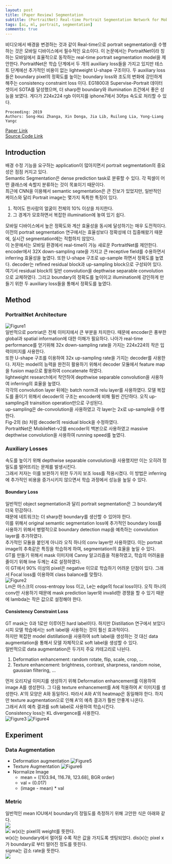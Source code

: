 ```yaml
---
layout: post  
title: (Paper Review) Segmentation  
subtitle: (PortraitNet) Real-time Portrait Segmentation Network for Mobile Device  
tags: [ai, ml, portrait, segmentation]  
comments: true
--- 
```


비디오에서 배경을 변경하는 것과 같이 Real-time으로 portrait segmentation을 수행하는 것은 모바일 디바이스에서 필수적인 요소이다.
이 논문에서는 PortraitNet이라 칭하는 모바일에서 효율적으로 동작하는 real-time portrait segmentation model을 제안한다.
PortraitNet은 학습 단계에서 두 개의 auxiliary loss들을 가지고 있지만 테스트 단계에선 추가적인 비용이 없는 lightweight U-shape 구조이다.
두 auxiliary loss들은 boundary pixel의 정확도를 높이는 boundary loss와 조도의 변화에 강인하게 해주는 consistency constraint loss 이다. 
EG1800과 Supervise-Portrait 데이터 셋이서 SOTA를 달성했으며, 더 sharp한 boundary와 illumination 조건에서 좋은 성능을 보였다.
게다가 224x224 rgb 이미지를 iphone7에서 30fps 속도로 처리할 수 있다.  

```
Proceeding: 2019
Authors: Song-Hai Zhanga, Xin Donga, Jia Lib, Ruilong Lia, Yong-Liang Yangc
```

[Paper Link](http://yongliangyang.net/docs/mobilePotrait_c&g19.pdf)  
[Source Code Link](https://github.com/dong-x16/PortraitNet)

## Introduction
배경 수정 기능을 요구하는 application이 많아지면서 portrait segmentation의 중요성은 점점 커지고 있다.  
Semantic Segmentation은 dense prediction task로 분류할 수 있다. 각 픽셀이 어떤 클래스에 속할지 분류하는 것이 목표이기 때문이다.  
최근에 CNN을 이용해서 semantic segmentation은 큰 진보가 있었지만, 일반적인 케이스와 달리 Portrait image는 몇가지 독특한 특징이 있다. 
1. 적어도 한사람의 얼굴이 전체의 10% 이상을 차지한다. 
2. 그 경계가 모호하면서 복잡한 illumination에 놓여 있기 쉽다.  

모바일 디바이스에서 높은 정확도와 계산 효율성을 동시에 달성하기는 매우 도전적이다. 이전의 portrait segmentation 연구에서는 효율성보다 정확성에 더 집중해왔기 때문에, 
실시간 segmentation에는 적합하지 않았다.   
이 논문에서는 모바일 환경에서 real-time이 가능 새로운 PortraitNet를 제안한다. 
encoder에서 32X down-sampling rate을 가지고 큰 receptive field를 수용하면서 inferring 효율성을 높였다. 
또한 U-shape 구조로 up-sample 하면서 정확도를 높였다. decoder는 refined residual block과 up-sampling block으로 구성되어 있다. 
여기서 residual block의 일반 convolution을 depthwise separable convolution으로 교체하였다.
그리고 boundary의 정확도를 높이이고 illumination에 강인하게 만들기 위한 두 auxiliary loss들을 통해서 정확도를 높였다.  

## Method
### PortraitNet Architecture
![Figure1](./../assets/resource/segmentation/paper2/1.png)  
일반적으로 portriat은 전체 이미지에서 큰 부분을 차지한다. 때문에 encoder은 풍부한 global과 spatial information에 대한 이해가 필요하다.
나아가 real-time performance를 얻기위해 32x down-sampling rate을 가지는 224x224의 작은 입력이미지를 사용한다.  
또한 U-shape 구조를 이용하여 32x up-sampling rate을 가지는 decoder를 사용한다. 
저자는 model의 능력을 완전히 활용하기 위해서 decoder 모듈에서 feature map을 fusion map으로 활용하여 concatenate 하였다.  
lightweight research에서 착안하여 depthwise separable convolution을 사용하여 inferring의 효율을 높였다.  
각각의 convolution layer 뒤에는 batch norm과 relu layer를 사용하였다. 
모델 복잡도를 줄이기 위해서 decoder의 구조는 encoder에 비해 훨씬 간단하다. 오직 up-sampling과 trainsition operation만으로 구성된다.  
up-sampling은 de-convolution을 사용하였고 각 layer는 2x로 up-sample을 수행한다.  
Fig-2의 (b) 처럼 decoder의 residual block을 수정하였다.  
PortraitNet은 MobileNet-v2를 encoder의 백본으로 사용하였고 massive depthwise convolution을 사용하여 running speed를 높였다.  

### Auxiliary Losses
속도를 높이기 위해 depthwise separable convolution을 사용했지만 이는 오히려 정밀도를 떨어뜨리는 문제를 발생시킨다.  
그래서 저자는 이를 보완하기 위한 두가지 보조 loss를 적용시켰다. 이 방법은 inferring에 추가적인 비용을 증가시키지 않으면서 학습 과정에서 성능을 높일 수 있다.  

#### Boundary Loss
일반적인 object segmentation과 달리 portrait segmentation은 그 boundary에 더욱 민감하다.  
때문에 네트워크는 더 sharp한 boundary를 생산할 수 있어야 한다.  
이를 위해서 original semantic segmentation loss에 추가적인 boundary loss를 사용하기 위해서 병렬적으로 boundary detection map을 예측하는 convolution layer를 추가하였다.  
추가적인 모듈을 붙인게 아니라 오직 하나의 conv layer만 사용하였다. 
이는 portrait image의 추축같은 특징을 학습하게 하여, segmentation의 효율을 높일 수 있다.  
GT를 만들기 위해서 mask 이미지에 Canny 알고리즘을 적용하였고, 학습의 어려움을 줄이기 위해 line 두께는 4로 설정하였다.  
이 GT에서 90% 이상의 pixel은 negative 이므로 학습하기 어려운 단점이 있다.
그래서 Focal loss를 이용하여 class balance를 맞췄다.   
![Figure2](./../assets/resource/segmentation/paper2/2.png)  
Lm은 마스크의 cross-entropy loss 이고, Le는 edge의 focal loss이다. 
오직 하나의 conv만 사용하기 때문에 mask prediction layer와 invalid한 경쟁을 할 수 있기 때문에 lambda는 작은 값으로 설정해야 한다.  

#### Consistency Constraint Loss
GT mask는 0과 1로만 이루어진 hard label이다. 하지만 Distillation 연구에서 보았다시피 모델 학습에서는 soft label을 사용하는 것이 훨신 효과적이다.  
하지만 복잡한 model distillation을 사용하여 soft label을 생성하는 것 대신 data augmentation을 통해서 모델 자체적으로 soft label을 생성할 수 있다.  
일반적으로 data augmentation은 두가지 주요 카테고리로 나뉜다.  
1. Deformation enhancement: random rotate, flip, scale, crop, ...
2. Texture enhancement: brightness, contrast, sharpness, random noise, gaussian filtering, ...

먼저 오리지널 이미지를 생성하기 위해 Deformation enhancement를 이용하여 image A를 생성한다. 
그 다음 texture enhancement를 A에 적용하여 A' 이미지를 생성한다. 
A'의 모양은 A와 동일하다. 따라서 A와 A'의 heatmap은 동일해야 한다. 
하지만 texture augmentation으로 인해 A'의 예측 결과가 훨씬 안좋게 나온다.  
그래서 A의 예측 결과를 soft label로 사용하여 학습시킨다.  
Consistency loss는 KL divergence를 사용한다.  
![Figure3](./../assets/resource/segmentation/paper2/3.png)
![Figure4](./../assets/resource/segmentation/paper2/4.png)  

## Experiment
### Data Augmentation
* Deformation augmentation
![Figure5](./../assets/resource/segmentation/paper2/5.png)  
* Texture Augmentation
![Figure6](./../assets/resource/segmentation/paper2/6.png)
* Normalize Image
    * mean = ([103.94, 116.78, 123.68], BGR order)
    * val = (0.017)
    * (image - mean) * val

### Metric
일반적인 mean IOU에서 boundary의 정밀도를 측정하기 위해 고안한 식은 아래와 같다.   
![](./../assets/resource/segmentation/paper2/8.png)  
![](./../assets/resource/segmentation/paper2/9.png)
w(x)는 pixel의 weight를 뜻한다.  
w(x)는 boundary에서 멀어질 수록 작은 값을 가지도록 셋팅되었다. dis(x)는 pixel x가 boundary로 부터 떨어진 정도를 뜻힌다.  
sigma는 감소 rate을 뜻한다.  
![](./../assets/resource/segmentation/paper2/10.png)  




